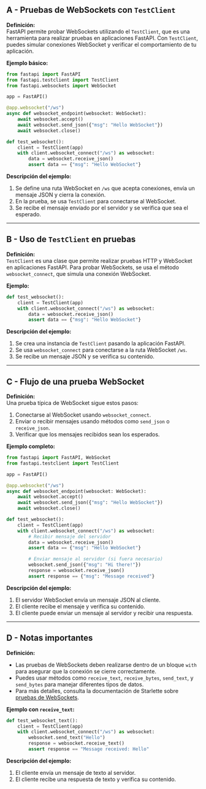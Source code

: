 ## A - Pruebas de WebSockets con `TestClient`

**Definición:**  
FastAPI permite probar WebSockets utilizando el `TestClient`, que es una herramienta para realizar pruebas en aplicaciones FastAPI. Con `TestClient`, puedes simular conexiones WebSocket y verificar el comportamiento de tu aplicación.

**Ejemplo básico:**

```python
from fastapi import FastAPI
from fastapi.testclient import TestClient
from fastapi.websockets import WebSocket

app = FastAPI()

@app.websocket("/ws")
async def websocket_endpoint(websocket: WebSocket):
    await websocket.accept()
    await websocket.send_json({"msg": "Hello WebSocket"})
    await websocket.close()

def test_websocket():
    client = TestClient(app)
    with client.websocket_connect("/ws") as websocket:
        data = websocket.receive_json()
        assert data == {"msg": "Hello WebSocket"}
```

**Descripción del ejemplo:**

1.  Se define una ruta WebSocket en `/ws` que acepta conexiones, envía un mensaje JSON y cierra la conexión.
2.  En la prueba, se usa `TestClient` para conectarse al WebSocket.
3.  Se recibe el mensaje enviado por el servidor y se verifica que sea el esperado.

---

## B - Uso de `TestClient` en pruebas

**Definición:**  
`TestClient` es una clase que permite realizar pruebas HTTP y WebSocket en aplicaciones FastAPI. Para probar WebSockets, se usa el método `websocket_connect`, que simula una conexión WebSocket.

**Ejemplo:**

```python
def test_websocket():
    client = TestClient(app)
    with client.websocket_connect("/ws") as websocket:
        data = websocket.receive_json()
        assert data == {"msg": "Hello WebSocket"}
```

**Descripción del ejemplo:**

1.  Se crea una instancia de `TestClient` pasando la aplicación FastAPI.
2.  Se usa `websocket_connect` para conectarse a la ruta WebSocket `/ws`.
3.  Se recibe un mensaje JSON y se verifica su contenido.

---

## C - Flujo de una prueba WebSocket

**Definición:**  
Una prueba típica de WebSocket sigue estos pasos:

1.  Conectarse al WebSocket usando `websocket_connect`.
2.  Enviar o recibir mensajes usando métodos como `send_json` o `receive_json`.
3.  Verificar que los mensajes recibidos sean los esperados.

**Ejemplo completo:**

```python
from fastapi import FastAPI, WebSocket
from fastapi.testclient import TestClient

app = FastAPI()

@app.websocket("/ws")
async def websocket_endpoint(websocket: WebSocket):
    await websocket.accept()
    await websocket.send_json({"msg": "Hello WebSocket"})
    await websocket.close()

def test_websocket():
    client = TestClient(app)
    with client.websocket_connect("/ws") as websocket:
        # Recibir mensaje del servidor
        data = websocket.receive_json()
        assert data == {"msg": "Hello WebSocket"}

        # Enviar mensaje al servidor (si fuera necesario)
        websocket.send_json({"msg": "Hi there!"})
        response = websocket.receive_json()
        assert response == {"msg": "Message received"}
```

**Descripción del ejemplo:**

1.  El servidor WebSocket envía un mensaje JSON al cliente.
2.  El cliente recibe el mensaje y verifica su contenido.
3.  El cliente puede enviar un mensaje al servidor y recibir una respuesta.

---

## D - Notas importantes

**Definición:**

- Las pruebas de WebSockets deben realizarse dentro de un bloque `with` para asegurar que la conexión se cierre correctamente.
- Puedes usar métodos como `receive_text`, `receive_bytes`, `send_text`, y `send_bytes` para manejar diferentes tipos de datos.
- Para más detalles, consulta la documentación de Starlette sobre [pruebas de WebSockets](https://www.starlette.io/testclient/#testing-websocket-sessions).

**Ejemplo con `receive_text`:**

```python
def test_websocket_text():
    client = TestClient(app)
    with client.websocket_connect("/ws") as websocket:
        websocket.send_text("Hello")
        response = websocket.receive_text()
        assert response == "Message received: Hello"
```

**Descripción del ejemplo:**

1.  El cliente envía un mensaje de texto al servidor.
2.  El cliente recibe una respuesta de texto y verifica su contenido.
